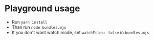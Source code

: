 # Playground usage
- Run `yarn install`
- Than run `node bundles.mjs`
- If you don't want watch mode, set `watchFiles: false` in `bundles.mjs`
